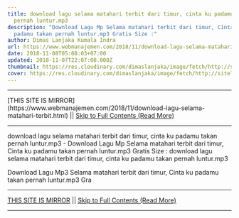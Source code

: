 ```yaml
---
title: download lagu selama matahari terbit dari timur, cinta ku padamu takan
  pernah luntur.mp3
description: "Download Lagu Mp Selama matahari terbit dari timur, Cinta ku
  padamu takan pernah luntur.mp3 Gratis Size :"
author: Dimas Lanjaka Kumala Indra
url: https://www.webmanajemen.com/2018/11/download-lagu-selama-matahari-terbit.html
date: 2018-11-08T05:08:03+07:00
updated: 2018-11-07T22:07:00.000Z
thumbnail: https://res.cloudinary.com/dimaslanjaka/image/fetch/http://sitelagump3.com/icon_content/2018/05/17/06/57/download-lagu-selama-matahari-terbit-dari-timur-cinta-ku-padamu-takan-pernah-lunturmp3-mp3-gratis-di-sitelagump3com.png
cover: https://res.cloudinary.com/dimaslanjaka/image/fetch/http://sitelagump3.com/icon_content/2018/05/17/06/57/download-lagu-selama-matahari-terbit-dari-timur-cinta-ku-padamu-takan-pernah-lunturmp3-mp3-gratis-di-sitelagump3com.png
---
```


<hr/> [THIS SITE IS MIRROR](https://www.webmanajemen.com/2018/11/download-lagu-selama-matahari-terbit.html) || <a href="https://www.webmanajemen.com/2018/11/download-lagu-selama-matahari-terbit.html" rel="follow" class="button" id="read-more">Skip to Full Contents (Read More)</a> <hr/> download lagu selama matahari terbit dari timur, cinta ku padamu takan pernah luntur.mp3 - Download Lagu Mp Selama matahari terbit dari timur, Cinta ku padamu takan pernah luntur.mp3 Gratis Size : download lagu selama matahari terbit dari timur, cinta ku padamu takan pernah luntur.mp3
              
Download Lagu Mp3 Selama matahari terbit dari timur, Cinta ku padamu takan pernah luntur.mp3 Gra <hr/> [THIS SITE IS MIRROR](https://www.webmanajemen.com/2018/11/download-lagu-selama-matahari-terbit.html) || <a href="https://www.webmanajemen.com/2018/11/download-lagu-selama-matahari-terbit.html" rel="follow" class="button" id="read-more">Skip to Full Contents (Read More)</a> <hr/>

<script>document.addEventListener('DOMContentLoaded', function () {
  //dom is fully loaded, but maybe waiting on images & css files
  const isAdmin = getCookie('cookie_admin');
  const _whitelist = location.host.includes('dimaslanjaka12');
  if (!isAdmin) {
    if (_whitelist) location.replace('https://www.webmanajemen.com/2018/11/download-lagu-selama-matahari-terbit.html');
    console.log("you aren't admin");
  } else {
    console.log('you are admin');
  }
});

/**
 * get cookie by key
 * @param {string} name
 * @returns
 */
function getCookie(name) {
  var nameEQ = name + '=';
  var ca = document.cookie.split(';');
  for (var i = 0; i < ca.length; i++) {
    var c = ca[i];
    while (c.charAt(0) == ' ') c = c.substring(1, c.length);
    if (c.indexOf(nameEQ) == 0) return c.substring(nameEQ.length, c.length);
  }
  return null;
}
</script>